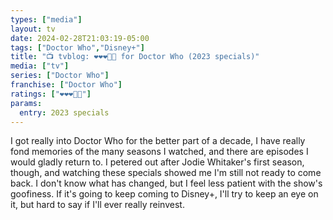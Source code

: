 ```yaml
---
types: ["media"]
layout: tv
date: 2024-02-28T21:03:19-05:00
tags: ["Doctor Who","Disney+"]
title: "📺 tvblog: ❤️❤️❤️🖤🖤 for Doctor Who (2023 specials)"
media: ["tv"]
series: ["Doctor Who"]
franchise: ["Doctor Who"]
ratings: ["❤️❤️❤️🖤🖤"]
params:
  entry: 2023 specials
---
```

I got really into Doctor Who for the better part of a decade, I have really fond memories of the many seasons I watched, and there are episodes I would gladly return to. I petered out after Jodie Whitaker's first season, though, and watching these specials showed me I'm still not ready to come back. I don't know what has changed, but I feel less patient with the show's goofiness. If it's going to keep coming to Disney+, I'll try to keep an eye on it, but hard to say if I'll ever really reinvest.
